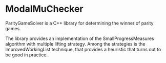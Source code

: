 # ModalMuChecker

ParityGameSolver is a C++ library for determining the winner of parity games.

The library provides an implementation of the SmallProgressMeasures algorithm with multiple lifting strategy.
Among the strategies is the ImprovedWorkingList technique, that provides a heuristic that turns out to be good in practice.